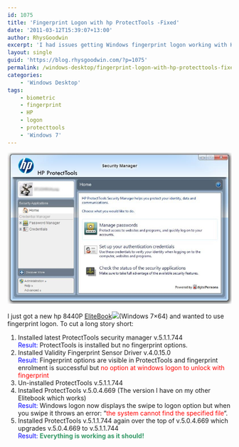 ```yaml
---
id: 1075
title: 'Fingerprint Logon with hp ProtectTools -Fixed'
date: '2011-03-12T15:39:07+13:00'
author: RhysGoodwin
excerpt: 'I had issues getting Windows fingerprint logon working with HP Protect tools, here are the steps I took to get it working.'
layout: single
guid: 'https://blog.rhysgoodwin.com/?p=1075'
permalink: /windows-desktop/fingerprint-logon-with-hp-protecttools-fixed/
categories:
    - 'Windows Desktop'
tags:
    - biometric
    - fingerprint
    - HP
    - logon
    - protecttools
    - 'Windows 7'
---
```


[![](/content/uploads/2011/03/ProtectTools.jpg "ProtectTools")](/content/uploads/2011/03/ProtectTools.jpg)

I just got a new hp 8440P [EliteBook](http://www.amazon.com/gp/product/B004RCUIQI/ref=as_li_tf_tl?ie=UTF8&tag=blogrhysgoodw-20&linkCode=as2&camp=217145&creative=399373&creativeASIN=B004RCUIQI)![](https://www.assoc-amazon.com/e/ir?t=blogrhysgoodw-20&l=as2&o=1&a=B004RCUIQI&camp=217145&creative=399373)(Windows 7×64) and wanted to use fingerprint logon. To cut a long story short:

1. Installed latest ProtectTools security manager v.5.1.1.744  
    <span style="color: #0000ff;">Result:</span> ProtectTools is installed but no fingerprint options.
2. Installed Validity Fingerprint Sensor Driver v.4.0.15.0  
    <span style="color: #0000ff;">Result:</span> Fingerprint options are visible in ProtectTools and fingerprint enrolment is successful but <span style="color: #ff0000;">no option at windows logon to unlock with fingerprint</span>
3. Un-installed ProtectTools v.5.1.1.744
4. Installed ProtectTools v.5.0.4.669 (The version I have on my other Elitebook which works)  
    <span style="color: #0000ff;">Result:</span> Windows logon now displays the swipe to logon option but when you swipe it throws an error: “<span style="color: #ff0000;">the system cannot find the specified file</span>“.
5. Installed ProtectTools v.5.1.1.744 again over the top of v.5.0.4.669 which upgrades v.5.0.4.669 to v.5.1.1.744  
    <span style="color: #0000ff;">Result:</span> **<span style="color: #339966;">Everything is working as it should!</span>**